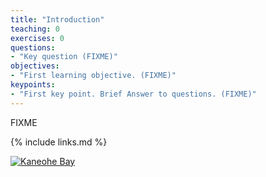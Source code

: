```yaml
---
title: "Introduction"
teaching: 0
exercises: 0
questions:
- "Key question (FIXME)"
objectives:
- "First learning objective. (FIXME)"
keypoints:
- "First key point. Brief Answer to questions. (FIXME)"
---
```

FIXME

{% include links.md %}

<a href="{{ page.root }}/fig/2014-11-01 07.16.52.jpg">
 <img src="{{ page.root }}/fig/2014-11-01 07.16.52.jpg" alt="Kaneohe Bay" />
</a>
